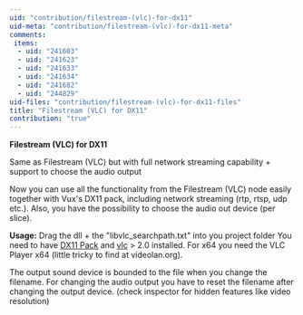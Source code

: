 ```yaml
---
uid: "contribution/filestream-(vlc)-for-dx11"
uid-meta: "contribution/filestream-(vlc)-for-dx11-meta"
comments: 
 items: 
  - uid: "241603"
  - uid: "241623"
  - uid: "241633"
  - uid: "241634"
  - uid: "241682"
  - uid: "244829"
uid-files: "contribution/filestream-(vlc)-for-dx11-files"
title: "Filestream (VLC) for DX11"
contribution: "true"
---
```


**Filestream (VLC) for DX11**

Same as Filestream (VLC) but with full network streaming capability + support to choose the audio output

Now you can use all the functionality from the Filestream (VLC) node easily together with Vux's DX11 pack,
including network streaming (rtp, rtsp, udp etc.).
Also, you have the possibility to choose the audio out device (per slice).

**Usage:**
Drag the dll + the "libvlc_searchpath.txt" into you project folder
You need to have [DX11 Pack](/contribution/directx11-nodes) and [vlc](http://www.videolan.org/) > 2.0 installed. For x64 you need the VLC Player x64 (little tricky to find at videolan.org).

The output sound device is bounded to the file when you change the filename. For changing the audio output you have to reset the filename after changing the output device.
(check inspector for hidden features like video resolution)